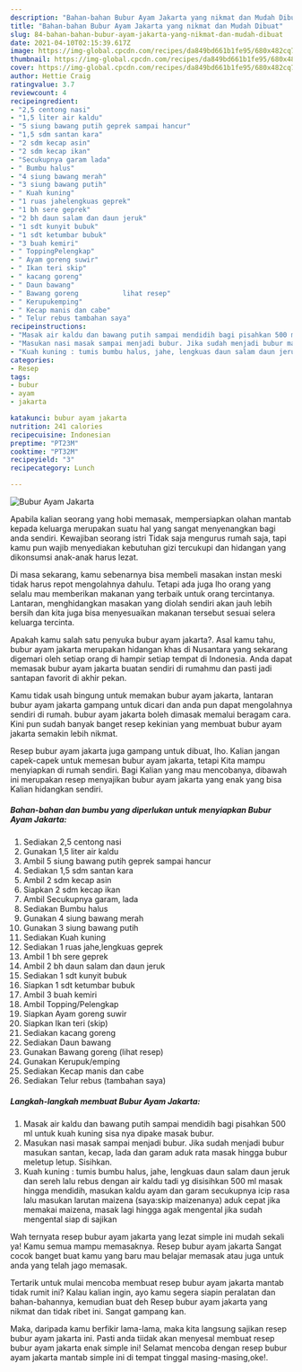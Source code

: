 ```yaml
---
description: "Bahan-bahan Bubur Ayam Jakarta yang nikmat dan Mudah Dibuat"
title: "Bahan-bahan Bubur Ayam Jakarta yang nikmat dan Mudah Dibuat"
slug: 84-bahan-bahan-bubur-ayam-jakarta-yang-nikmat-dan-mudah-dibuat
date: 2021-04-10T02:15:39.617Z
image: https://img-global.cpcdn.com/recipes/da849bd661b1fe95/680x482cq70/bubur-ayam-jakarta-foto-resep-utama.jpg
thumbnail: https://img-global.cpcdn.com/recipes/da849bd661b1fe95/680x482cq70/bubur-ayam-jakarta-foto-resep-utama.jpg
cover: https://img-global.cpcdn.com/recipes/da849bd661b1fe95/680x482cq70/bubur-ayam-jakarta-foto-resep-utama.jpg
author: Hettie Craig
ratingvalue: 3.7
reviewcount: 4
recipeingredient:
- "2,5 centong nasi"
- "1,5 liter air kaldu"
- "5 siung bawang putih geprek sampai hancur"
- "1,5 sdm santan kara"
- "2 sdm kecap asin"
- "2 sdm kecap ikan"
- "Secukupnya garam lada"
- " Bumbu halus"
- "4 siung bawang merah"
- "3 siung bawang putih"
- " Kuah kuning"
- "1 ruas jahelengkuas geprek"
- "1 bh sere geprek"
- "2 bh daun salam dan daun jeruk"
- "1 sdt kunyit bubuk"
- "1 sdt ketumbar bubuk"
- "3 buah kemiri"
- " ToppingPelengkap"
- " Ayam goreng suwir"
- " Ikan teri skip"
- " kacang goreng"
- " Daun bawang"
- " Bawang goreng           lihat resep"
- " Kerupukemping"
- " Kecap manis dan cabe"
- " Telur rebus tambahan saya"
recipeinstructions:
- "Masak air kaldu dan bawang putih sampai mendidih bagi pisahkan 500 ml untuk kuah kuning sisa nya dipake masak bubur."
- "Masukan nasi masak sampai menjadi bubur. Jika sudah menjadi bubur masukan santan, kecap, lada dan garam aduk rata masak hingga bubur meletup letup. Sisihkan."
- "Kuah kuning : tumis bumbu halus, jahe, lengkuas daun salam daun jeruk dan sereh lalu rebus dengan air kaldu tadi yg disisihkan 500 ml masak hingga mendidih, masukan kaldu ayam dan garam secukupnya icip rasa lalu masukan larutan maizena (saya:skip maizenanya) aduk cepat jika memakai maizena, masak lagi hingga agak mengental jika sudah mengental siap di sajikan"
categories:
- Resep
tags:
- bubur
- ayam
- jakarta

katakunci: bubur ayam jakarta 
nutrition: 241 calories
recipecuisine: Indonesian
preptime: "PT23M"
cooktime: "PT32M"
recipeyield: "3"
recipecategory: Lunch

---
```



![Bubur Ayam Jakarta](https://img-global.cpcdn.com/recipes/da849bd661b1fe95/680x482cq70/bubur-ayam-jakarta-foto-resep-utama.jpg)

Apabila kalian seorang yang hobi memasak, mempersiapkan olahan mantab kepada keluarga merupakan suatu hal yang sangat menyenangkan bagi anda sendiri. Kewajiban seorang istri Tidak saja mengurus rumah saja, tapi kamu pun wajib menyediakan kebutuhan gizi tercukupi dan hidangan yang dikonsumsi anak-anak harus lezat.

Di masa  sekarang, kamu sebenarnya bisa membeli masakan instan meski tidak harus repot mengolahnya dahulu. Tetapi ada juga lho orang yang selalu mau memberikan makanan yang terbaik untuk orang tercintanya. Lantaran, menghidangkan masakan yang diolah sendiri akan jauh lebih bersih dan kita juga bisa menyesuaikan makanan tersebut sesuai selera keluarga tercinta. 



Apakah kamu salah satu penyuka bubur ayam jakarta?. Asal kamu tahu, bubur ayam jakarta merupakan hidangan khas di Nusantara yang sekarang digemari oleh setiap orang di hampir setiap tempat di Indonesia. Anda dapat memasak bubur ayam jakarta buatan sendiri di rumahmu dan pasti jadi santapan favorit di akhir pekan.

Kamu tidak usah bingung untuk memakan bubur ayam jakarta, lantaran bubur ayam jakarta gampang untuk dicari dan anda pun dapat mengolahnya sendiri di rumah. bubur ayam jakarta boleh dimasak memalui beragam cara. Kini pun sudah banyak banget resep kekinian yang membuat bubur ayam jakarta semakin lebih nikmat.

Resep bubur ayam jakarta juga gampang untuk dibuat, lho. Kalian jangan capek-capek untuk memesan bubur ayam jakarta, tetapi Kita mampu menyiapkan di rumah sendiri. Bagi Kalian yang mau mencobanya, dibawah ini merupakan resep menyajikan bubur ayam jakarta yang enak yang bisa Kalian hidangkan sendiri.

<!--inarticleads1-->

##### Bahan-bahan dan bumbu yang diperlukan untuk menyiapkan Bubur Ayam Jakarta:

1. Sediakan 2,5 centong nasi
1. Gunakan 1,5 liter air kaldu
1. Ambil 5 siung bawang putih geprek sampai hancur
1. Sediakan 1,5 sdm santan kara
1. Ambil 2 sdm kecap asin
1. Siapkan 2 sdm kecap ikan
1. Ambil Secukupnya garam, lada
1. Sediakan  Bumbu halus
1. Gunakan 4 siung bawang merah
1. Gunakan 3 siung bawang putih
1. Sediakan  Kuah kuning
1. Sediakan 1 ruas jahe,lengkuas geprek
1. Ambil 1 bh sere geprek
1. Ambil 2 bh daun salam dan daun jeruk
1. Sediakan 1 sdt kunyit bubuk
1. Siapkan 1 sdt ketumbar bubuk
1. Ambil 3 buah kemiri
1. Ambil  Topping/Pelengkap
1. Siapkan  Ayam goreng suwir
1. Siapkan  Ikan teri (skip)
1. Sediakan  kacang goreng
1. Sediakan  Daun bawang
1. Gunakan  Bawang goreng           (lihat resep)
1. Gunakan  Kerupuk/emping
1. Sediakan  Kecap manis dan cabe
1. Sediakan  Telur rebus (tambahan saya)




<!--inarticleads2-->

##### Langkah-langkah membuat Bubur Ayam Jakarta:

1. Masak air kaldu dan bawang putih sampai mendidih bagi pisahkan 500 ml untuk kuah kuning sisa nya dipake masak bubur.
1. Masukan nasi masak sampai menjadi bubur. Jika sudah menjadi bubur masukan santan, kecap, lada dan garam aduk rata masak hingga bubur meletup letup. Sisihkan.
1. Kuah kuning : tumis bumbu halus, jahe, lengkuas daun salam daun jeruk dan sereh lalu rebus dengan air kaldu tadi yg disisihkan 500 ml masak hingga mendidih, masukan kaldu ayam dan garam secukupnya icip rasa lalu masukan larutan maizena (saya:skip maizenanya) aduk cepat jika memakai maizena, masak lagi hingga agak mengental jika sudah mengental siap di sajikan




Wah ternyata resep bubur ayam jakarta yang lezat simple ini mudah sekali ya! Kamu semua mampu memasaknya. Resep bubur ayam jakarta Sangat cocok banget buat kamu yang baru mau belajar memasak atau juga untuk anda yang telah jago memasak.

Tertarik untuk mulai mencoba membuat resep bubur ayam jakarta mantab tidak rumit ini? Kalau kalian ingin, ayo kamu segera siapin peralatan dan bahan-bahannya, kemudian buat deh Resep bubur ayam jakarta yang nikmat dan tidak ribet ini. Sangat gampang kan. 

Maka, daripada kamu berfikir lama-lama, maka kita langsung sajikan resep bubur ayam jakarta ini. Pasti anda tiidak akan menyesal membuat resep bubur ayam jakarta enak simple ini! Selamat mencoba dengan resep bubur ayam jakarta mantab simple ini di tempat tinggal masing-masing,oke!.

